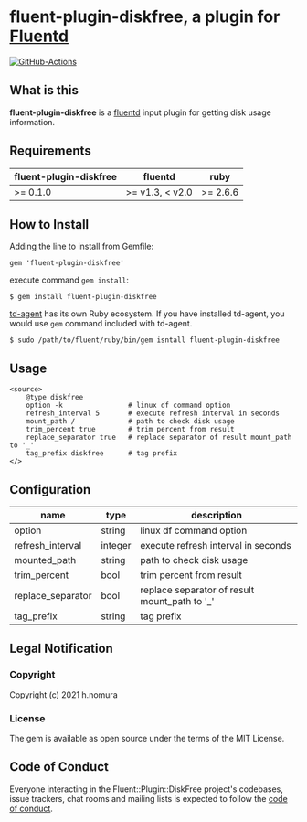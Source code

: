 # fluent-plugin-diskfree, a plugin for [Fluentd](http://fluentd.org)

[![GitHub-Actions](https://github.com/nomunomu0504/fluent-plugin-diskfree/actions/workflows/rubocop.yml/badge.svg?branch=master)](https://github.com/nomunomu0504/fluent-plugin-diskfree/actions/workflows/rubocop.yml)

## What is this

**fluent-plugin-diskfree** is a [fluentd](http://fluentd.org "fluentd") input plugin for getting disk usage information.

## Requirements

| fluent-plugin-diskfree | fluentd | ruby |
|------------------------|---------|------|
| >= 0.1.0 | >= v1.3, < v2.0 | >= 2.6.6 |

## How to Install

Adding the line to install from Gemfile:

    gem 'fluent-plugin-diskfree'

execute command `gem install`:

    $ gem install fluent-plugin-diskfree

[td-agent](https://docs.fluentd.org/installation/install-by-rpm#what-is-td-agent) has its own Ruby ecosystem.
If you have installed td-agent, you would use `gem` command included with td-agent.

    $ sudo /path/to/fluent/ruby/bin/gem isntall fluent-plugin-diskfree

## Usage

    <source>
        @type diskfree
        option -k                # linux df command option
        refresh_interval 5       # execute refresh interval in seconds
        mount_path /             # path to check disk usage
        trim_percent true        # trim percent from result
        replace_separator true   # replace separator of result mount_path to '_'
        tag_prefix diskfree      # tag prefix
    </>

## Configuration

name | type | description
-----|------|------
option | string | linux df command option
refresh_interval | integer | execute refresh interval in seconds
mounted_path | string | path to check disk usage
trim_percent | bool | trim percent from result
replace_separator | bool | replace separator of result mount_path to '_'
tag_prefix | string | tag prefix

## Legal Notification

### Copyright

Copyright (c) 2021 h.nomura

### License

The gem is available as open source under the terms of the MIT License.

## Code of Conduct

Everyone interacting in the Fluent::Plugin::DiskFree project's codebases, issue trackers, chat rooms and mailing lists is expected to follow the [code of conduct](https://github.com/nomunomu0504/fluent-plugin-diskfree/blob/master/CODE_OF_CONDUCT.md).
